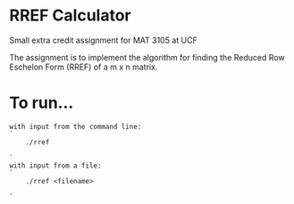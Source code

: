 # RREF Calculator

Small extra credit assignment for MAT 3105 at UCF

The assignment is to implement the algorithm for finding
the Reduced Row Eschelon Form (RREF) of a m x n matrix.

# To run...
	with input from the command line:
	`
		./rref

	`
	with input from a file:
	`
		./rref <filename>

	`
